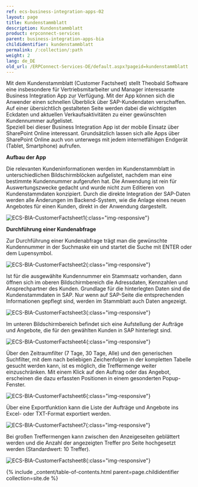 ```yaml
---
ref: ecs-business-integration-apps-02
layout: page
title: Kundenstammblatt
description: Kundenstammblatt
product: erpconnect-services
parent: business-integration-apps-bia
childidentifier: kundenstammblatt
permalink: /:collection/:path
weight: 2
lang: de_DE
old_url: /ERPConnect-Services-DE/default.aspx?pageid=kundenstammblatt
---
```


Mit dem Kundenstammblatt (Customer Factsheet) stellt Theobald Software eine insbesondere für Vertriebsmitarbeiter und Manager interessante Business Integration App zur Verfügung. Mit der App können sich die Anwender einen schnellen Überblick über SAP-Kundendaten verschaffen. Auf einer übersichtlich gestalteten Seite werden dabei die wichtigsten Eckdaten und aktuellen Verkaufsaktivitäten zu einer gewünschten Kundennummer aufgelistet. <br>
Speziell bei dieser Business Integration App ist der mobile Einsatz über SharePoint Online interessant. Grundsätzlich lassen sich alle Apps über SharePoint Online auch von unterwegs mit jedem internetfähigen Endgerät (Tablet, Smartphone) aufrufen.

**Aufbau der App**

Die relevanten Kundeninformationen werden im Kundenstammblatt in unterschiedlichen Bildschirmblöcken aufgelistet, nachdem man eine bestimmte Kundennummer aufgerufen hat. Die Anwendung ist rein für Auswertungszwecke gedacht und wurde nicht zum Editieren von Kundenstammdaten konzipiert. Durch die direkte Integration der SAP-Daten werden alle Änderungen im Backend-System, wie die Anlage eines neuen Angebotes für einen Kunden, direkt in der Anwendung dargestellt.

![ECS-BIA-CustomerFactsheet1](/img/content/ECS-BIA-CustomerFactsheet1.png){:class="img-responsive"}

**Durchführung einer Kundenabfrage**

Zur Durchführung einer Kundenabfrage trägt man die gewünschte Kundennummer in der Suchmaske ein und startet die Suche mit ENTER oder dem Lupensymbol.

![ECS-BIA-CustomerFactsheet2](/img/content/ECS-BIA-CustomerFactsheet2.png){:class="img-responsive"}

Ist für die ausgewählte Kundennummer ein Stammsatz vorhanden, dann öffnen sich im oberen Bildschirmbereich die Adressdaten, Kennzahlen und Ansprechpartner des Kunden. Grundlage für die hinterlegten Daten sind die Kundenstammdaten in SAP. Nur wenn auf SAP-Seite die entsprechenden Informationen gepflegt sind, werden im Stammblatt auch Daten angezeigt. 

![ECS-BIA-CustomerFactsheet3](/img/content/ECS-BIA-CustomerFactsheet3.png){:class="img-responsive"}

Im unteren Bildschirmbereich befindet sich eine Aufstellung der Aufträge und Angebote, die für den gewählten Kunden in SAP hinterlegt sind. 

![ECS-BIA-CustomerFactsheet4](/img/content/ECS-BIA-CustomerFactsheet4.png){:class="img-responsive"}

Über den Zeitraumfilter (7 Tage, 30 Tage, Alle) und den generischen Suchfilter, mit dem nach beliebigen Zeichenfolgen in der kompletten Tabelle gesucht werden kann, ist es möglich, die Treffermenge weiter einzuschränken. Mit einem Klick auf den Auftrag oder das Angebot, erscheinen die dazu erfassten Positionen in einem gesonderten Popup-Fenster.

![ECS-BIA-CustomerFactsheet6](/img/content/ECS-BIA-CustomerFactsheet6.png){:class="img-responsive"}

Über eine Exportfunktion kann die Liste der Aufträge und Angebote ins Excel- oder TXT-Format exportiert werden. 

![ECS-BIA-CustomerFactsheet7](/img/content/ECS-BIA-CustomerFactsheet7.png){:class="img-responsive"}

Bei großen Treffermengen kann zwischen den Anzeigeseiten geblättert werden und die Anzahl der 
angezeigten Treffer pro Seite hochgesetzt werden (Standardwert: 10 Treffer).

![ECS-BIA-CustomerFactsheet8](/img/content/ECS-BIA-CustomerFactsheet8.png){:class="img-responsive"}


{% include _content/table-of-contents.html parent=page.childidentifier collection=site.de %}